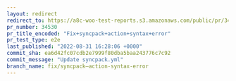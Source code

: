 ```yaml
---
layout: redirect
redirect_to: https://a8c-woo-test-reports.s3.amazonaws.com/public/pr/34530/e2e/index.html
pr_number: 34530
pr_title_encoded: "Fix+syncpack+action+syntax+error"
pr_test_type: e2e
last_published: "2022-08-31 16:28:06 +0000"
commit_sha: ea6d42fc07cdb2e7999f80dba5baa243776c7c92
commit_message: "Update syncpack.yml"
branch_name: fix/syncpack—action-syntax-error
---
```

